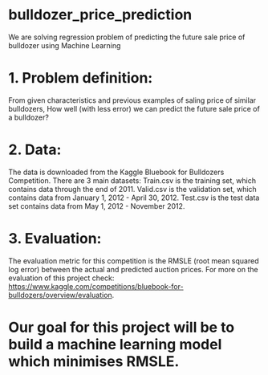# bulldozer_price_prediction
We are solving regression problem of predicting the future sale price of bulldozer using Machine Learning

# 1. Problem definition:
From given characteristics and previous examples of saling price of similar bulldozers, How well (with less error) we can predict the future sale price of a bulldozer?

# 2. Data:
The data is downloaded from the Kaggle Bluebook for Bulldozers Competition.
There are 3 main datasets:
  Train.csv is the training set, which contains data through the end of 2011.
  Valid.csv is the validation set, which contains data from January 1, 2012 - April 30, 2012.
  Test.csv is the test data set contains data from May 1, 2012 - November 2012.

# 3. Evaluation:
The evaluation metric for this competition is the RMSLE (root mean squared log error) between the actual and predicted auction prices.
For more on the evaluation of this project check: https://www.kaggle.com/competitions/bluebook-for-bulldozers/overview/evaluation.
# Our goal for this project will be to build a machine learning model which minimises RMSLE.

